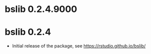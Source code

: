 # bslib 0.2.4.9000



# bslib 0.2.4

* Initial release of the package, see https://rstudio.github.io/bslib/
